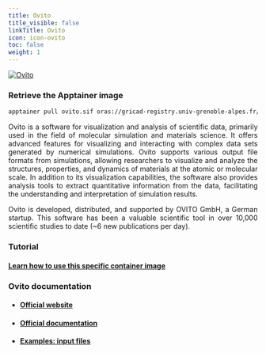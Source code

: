 ```yaml
---
title: Ovito
title_visible: false
linkTitle: Ovito
icon: icon-ovito
toc: false
weight: 1
---
```


<a href="https://www.ovito.org/" target="_blank" class="codes-pages-top-logo">
    <img alt="Ovito" class="logo-ovito"/>
</a>

### Retrieve the Apptainer image

```bash
apptainer pull ovito.sif oras://gricad-registry.univ-grenoble-alpes.fr/diamond/apptainer/apptainer-singularity-projects/ovito.sif:latest
```

<div align="justify">

Ovito is a software for visualization and analysis of scientific data, primarily used in the field of molecular simulation and materials science. It offers advanced features for visualizing and interacting with complex data sets generated by numerical simulations. Ovito supports various output file formats from simulations, allowing researchers to visualize and analyze the structures, properties, and dynamics of materials at the atomic or molecular scale. In addition to its visualization capabilities, the software also provides analysis tools to extract quantitative information from the data, facilitating the understanding and interpretation of simulation results.

Ovito is developed, distributed, and supported by OVITO GmbH, a German startup. This software has been a valuable scientific tool in over 10,000 scientific studies to date (~6 new publications per day).

</div>

### Tutorial

#### <a href="/en/documentation/by-container/ovito">Learn how to use this specific container image</a>

### Ovito documentation

- #### <a href="https://www.ovito.org/" target="_blank">Official website</a>

- #### <a href="https://www.ovito.org/docs/current" target="_blank">Official documentation</a>

- #### <a href="/downloads/ovito-tutorial-inputs.tar.gz">Examples: input files</a>
